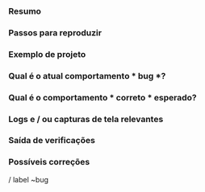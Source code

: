 <!---
Por favor leia isto!

Antes de abrir um novo problema, pesquise por palavras-chave nos problemas
filtrado pelo rótulo "regressão" ou "bug":

e verifique se o problema que você está prestes a enviar não é duplicado.
--->

### Resumo

<!-- (Resuma o erro encontrado de forma concisa) -->

### Passos para reproduzir

<!--(Como se pode reproduzir o problema - isso é muito importante)-->

### Exemplo de projeto

<!--
(Se possível, crie um projeto de exemplo aqui no igrp-web-framework que exiba o comportamento problemático e vincule-o aqui no relatório de bug)

(Se você estiver usando uma versão mais antiga do igrp-web-framework, isso também determinará se o bug foi corrigido em uma versão mais recente)
-->

### Qual é o atual comportamento * bug *?

<!-- (O que realmente acontece) -->

### Qual é o comportamento * correto * esperado?

<!--(O que você deve ver em vez disso) -->

### Logs e / ou capturas de tela relevantes

<!-- (Cole os logs relevantes - use blocos de código (``)) para formatar a saída do console,
logs e código, já que é difícil ler de outra maneira.) -->

### Saída de verificações

<!--(Se você estiver relatando um bug no GitLab.com, escreva: Este bug ocorre no GitLab.com)-->

### Possíveis correções

<!--(Se possível, vincule à linha de código que pode ser responsável pelo problema)-->

/ label ~bug
